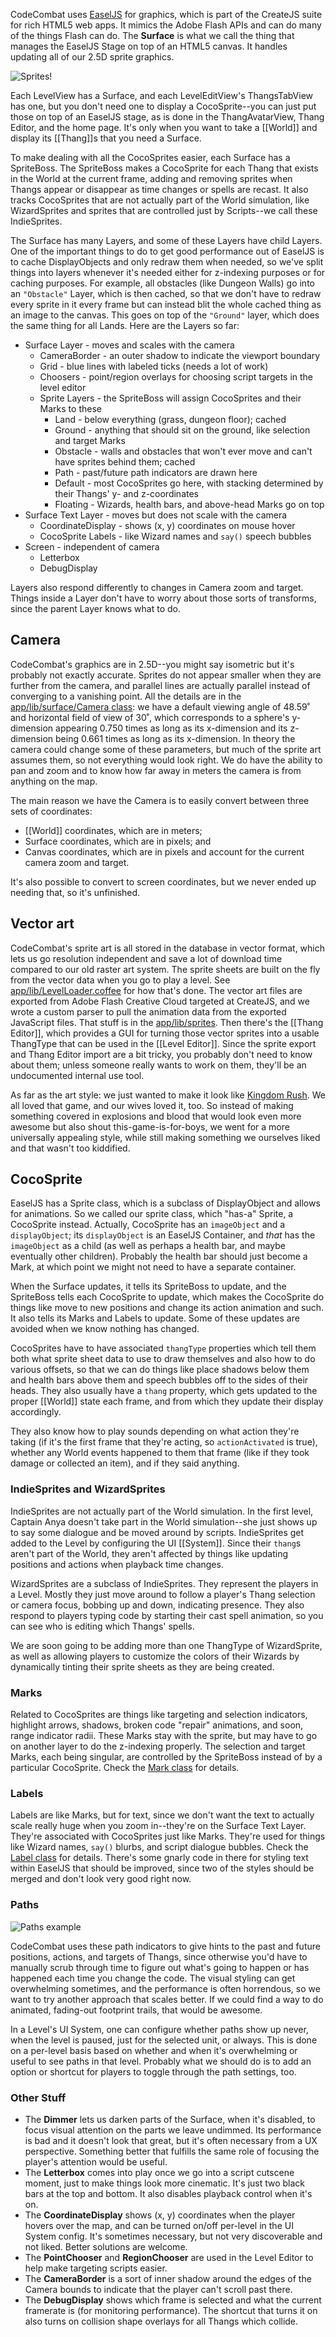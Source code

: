 CodeCombat uses [EaselJS](http://www.createjs.com/#!/EaselJS) for graphics, which is part of the CreateJS suite for rich HTML5 web apps. It mimics the Adobe Flash APIs and can do many of the things Flash can do. The **Surface** is what we call the thing that manages the EaselJS Stage on top of an HTML5 canvas. It handles updating all of our 2.5D sprite graphics.

![Sprites!](https://dl.dropboxusercontent.com/u/138899/GitHub%20Wikis/surface_00.png)

Each LevelView has a Surface, and each LevelEditView's ThangsTabView has one, but you don't need one to display a CocoSprite--you can just put those on top of an EaselJS stage, as is done in the ThangAvatarView, Thang Editor, and the home page. It's only when you want to take a [[World]] and display its [[Thang]]s that you need a Surface.

To make dealing with all the CocoSprites easier, each Surface has a SpriteBoss. The SpriteBoss makes a CocoSprite for each Thang that exists in the World at the current frame, adding and removing sprites when Thangs appear or disappear as time changes or spells are recast. It also tracks CocoSprites that are not actually part of the World simulation, like WizardSprites and sprites that are controlled just by Scripts--we call these IndieSprites.

The Surface has many Layers, and some of these Layers have child Layers. One of the important things to do to get good performance out of EaselJS is to cache DisplayObjects and only redraw them when needed, so we've split things into layers whenever it's needed either for z-indexing purposes or for caching purposes. For example, all obstacles (like Dungeon Walls) go into an `"Obstacle"` Layer, which is then cached, so that we don't have to redraw every sprite in it every frame but can instead blit the whole cached thing as an image to the canvas. This goes on top of the `"Ground"` layer, which does the same thing for all Lands. Here are the Layers so far:

* Surface Layer - moves and scales with the camera
    * CameraBorder - an outer shadow to indicate the viewport boundary
    * Grid - blue lines with labeled ticks (needs a lot of work)
    * Choosers - point/region overlays for choosing script targets in the level editor
    * Sprite Layers - the SpriteBoss will assign CocoSprites and their Marks to these
        * Land - below everything (grass, dungeon floor); cached
        * Ground - anything that should sit on the ground, like selection and target Marks
        * Obstacle - walls and obstacles that won't ever move and can't have sprites behind them; cached
        * Path - past/future path indicators are drawn here
        * Default - most CocoSprites go here, with stacking determined by their Thangs' y- and z-coordinates
        * Floating - Wizards, health bars, and above-head Marks go on top
* Surface Text Layer - moves but does not scale with the camera
    * CoordinateDisplay - shows (x, y) coordinates on mouse hover
    * CocoSprite Labels - like Wizard names and `say()` speech bubbles
* Screen - independent of camera
    * Letterbox
    * DebugDisplay

Layers also respond differently to changes in Camera zoom and target. Things inside a Layer don't have to worry about those sorts of transforms, since the parent Layer knows what to do.

## Camera

CodeCombat's graphics are in 2.5D--you might say isometric but it's probably not exactly accurate. Sprites do not appear smaller when they are further from the camera, and parallel lines are actually parallel instead of converging to a vanishing point. All the details are in the [app/lib/surface/Camera class](https://github.com/codecombat/codecombat/blob/master/app/lib/surface/Camera.coffee): we have a default viewing angle of 48.59˚ and horizontal field of view of 30˚, which corresponds to a sphere's y-dimension appearing 0.750 times as long as its x-dimension and its z-dimension being 0.661 times as long as its x-dimension. In theory the camera could change some of these parameters, but much of the sprite art assumes them, so not everything would look right. We do have the ability to pan and zoom and to know how far away in meters the camera is from anything on the map.

The main reason we have the Camera is to easily convert between three sets of coordinates:

* [[World]] coordinates, which are in meters;
* Surface coordinates, which are in pixels; and
* Canvas coordinates, which are in pixels and account for the current camera zoom and target.

It's also possible to convert to screen coordinates, but we never ended up needing that, so it's unfinished.

## Vector art

CodeCombat's sprite art is all stored in the database in vector format, which lets us go resolution independent and save a lot of download time compared to our old raster art system. The sprite sheets are built on the fly from the vector data when you go to play a level. See [app/lib/LevelLoader.coffee](https://github.com/codecombat/codecombat/blob/master/app/lib/LevelLoader.coffee) for how that's done. The vector art files are exported from Adobe Flash Creative Cloud targeted at CreateJS, and we wrote a custom parser to pull the animation data from the exported JavaScript files. That stuff is in the [app/lib/sprites](https://github.com/codecombat/codecombat/blob/master/app/lib/sprites). Then there's the [[Thang Editor]], which provides a GUI for turning those vector sprites into a usable ThangType that can be used in the [[Level Editor]]. Since the sprite export and Thang Editor import are a bit tricky, you probably don't need to know about them; unless someone really wants to work on them, they'll be an undocumented internal use tool.

As far as the art style: we just wanted to make it look like [Kingdom Rush](http://www.kingdomrush.com/). We all loved that game, and our wives loved it, too. So instead of making something covered in explosions and blood that would look even more awesome but also shout this-game-is-for-boys, we went for a more universally appealing style, while still making something we ourselves liked and that wasn't too kiddified.

## CocoSprite

EaselJS has a Sprite class, which is a subclass of DisplayObject and allows for animations. So we called our sprite class, which "has-a" Sprite, a CocoSprite instead. Actually, CocoSprite has an `imageObject` and a `displayObject`; its `displayObject` is an EaselJS Container, and *that* has the `imageObject` as a child (as well as perhaps a health bar, and maybe eventually other children). Probably the health bar should just become a Mark, at which point we might not need to have a separate container.

When the Surface updates, it tells its SpriteBoss to update, and the SpriteBoss tells each CocoSprite to update, which makes the CocoSprite do things like move to new positions and change its action animation and such. It also tells its Marks and Labels to update. Some of these updates are avoided when we know nothing has changed.

CocoSprites have to have associated `thangType` properties which tell them both what sprite sheet data to use to draw themselves and also how to do various offsets, so that we can do things like place shadows below them and health bars above them and speech bubbles off to the sides of their heads. They also usually have a `thang` property, which gets updated to the proper [[World]] state each frame, and from which they update their display accordingly.

They also know how to play sounds depending on what action they're taking (if it's the first frame that they're acting, so `actionActivated` is true), whether any World events happened to them that frame (like if they took damage or collected an item), and if they said anything.

### IndieSprites and WizardSprites

IndieSprites are not actually part of the World simulation. In the first level, Captain Anya doesn't take part in the World simulation--she just shows up to say some dialogue and be moved around by scripts. IndieSprites get added to the Level by configuring the UI [[System]]. Since their `thang`s aren't part of the World, they aren't affected by things like updating positions and actions when playback time changes.

WizardSprites are a subclass of IndieSprites. They represent the players in a Level. Mostly they just move around to follow a player's Thang selection or camera focus, bobbing up and down, indicating presence. They also respond to players typing code by starting their cast spell animation, so you can see who is editing which Thangs' spells.

We are soon going to be adding more than one ThangType of WizardSprite, as well as allowing players to customize the colors of their Wizards by dynamically tinting their sprite sheets as they are being created.

### Marks

Related to CocoSprites are things like targeting and selection indicators, highlight arrows, shadows, broken code "repair" animations, and soon, range indicator radii. These Marks stay with the sprite, but may have to go on another layer to do the z-indexing properly. The selection and target Marks, each being singular, are controlled by the SpriteBoss instead of by a particular CocoSprite. Check the [Mark class](https://github.com/codecombat/codecombat/blob/master/app/lib/surface/Mark.coffee) for details.

### Labels

Labels are like Marks, but for text, since we don't want the text to actually scale really huge when you zoom in--they're on the Surface Text Layer. They're associated with CocoSprites just like Marks. They're used for things like Wizard names, `say()` blurbs, and script dialogue bubbles. Check the [Label class](https://github.com/codecombat/codecombat/blob/master/app/lib/surface/Label.coffee) for details. There's some gnarly code in there for styling text within EaselJS that should be improved, since two of the styles should be merged and don't look very good right now.

### Paths

![Paths example](https://dl.dropboxusercontent.com/u/138899/GitHub%20Wikis/surface_01.png)

CodeCombat uses these path indicators to give hints to the past and future positions, actions, and targets of Thangs, since otherwise you'd have to manually scrub through time to figure out what's going to happen or has happened each time you change the code. The visual styling can get overwhelming sometimes, and the performance is often horrendous, so we want to try another approach that scales better. If we could find a way to do animated, fading-out footprint trails, that would be awesome.

In a Level's UI System, one can configure whether paths show up never, when the level is paused, just for the selected unit, or always. This is done on a per-level basis based on whether and when it's overwhelming or useful to see paths in that level. Probably what we should do is to add an option or shortcut for players to toggle through the path settings, too.

### Other Stuff

* The **Dimmer** lets us darken parts of the Surface, when it's disabled, to focus visual attention on the parts we leave undimmed. Its performance is bad and it doesn't look that great, but it's often necessary from a UX perspective. Something better that fulfills the same role of focusing the player's attention would be useful.
* The **Letterbox** comes into play once we go into a script cutscene moment, just to make things look more cinematic. It's just two black bars at the top and bottom. It also disables playback control when it's on.
* The **CoordinateDisplay** shows (x, y) coordinates when the player hovers over the map, and can be turned on/off per-level in the UI System config. It's sometimes necessary, but not very discoverable and not liked. Better solutions are welcome.
* The **PointChooser** and **RegionChooser** are used in the Level Editor to help make targeting scripts easier.
* The **CameraBorder** is a sort of inner shadow around the edges of the Camera bounds to indicate that the player can't scroll past there.
* The **DebugDisplay** shows which frame is selected and what the current framerate is (for monitoring performance). The shortcut that turns it on also turns on collision shape overlays for all Thangs which collide.